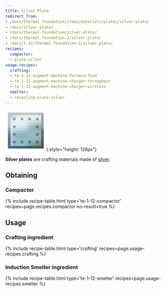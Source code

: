 ```yaml
---
title: Silver Plate
redirect_from:
- /docs/thermal-foundation/items/materials/plates/silver-plate/
- /docs/silver-plate/
- /docs/thermal-foundation/silver-plate/
- /docs/thermal-foundation-2/silver-plate/
- /docs/1.12/thermal-foundation-2/silver-plate/
recipes:
  compactor:
  - plate-silver
usage-recipes:
  crafting:
  - te-1-12-augment-machine-furnace-food
  - te-1-12-augment-machine-charger-throughput
  - te-1-12-augment-machine-charger-wireless
  smelter:
  - recycling-plate-silver
---
```


![Silver plate](/assets/images/thermal-foundation-2/plate-silver.png){:style="height: 128px"}


**Silver plates** are crafting materials made of [silver](/docs/1.12/thermal-foundation/silver-ingot/).


Obtaining
---------

### Compactor
{% include recipe-table.html type='te-1-12-compactor' recipes=page.recipes.compactor no-result=true %}


Usage
-----

### Crafting ingredient
{% include recipe-table.html type='crafting' recipes=page.usage-recipes.crafting %}

### Induction Smelter ingredient
{% include recipe-table.html type='te-1-12-smelter' recipes=page.usage-recipes.smelter %}
